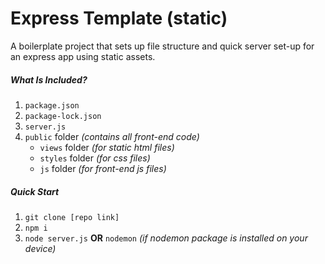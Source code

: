 # Express Template (static)

A boilerplate project that sets up file structure and quick server
set-up for an express app using static assets.

##### What Is Included?

1. `package.json`
2. `package-lock.json`
3. `server.js`
4. `public` folder _(contains all front-end code)_
   * `views` folder _(for static html files)_
   * `styles` folder _(for css files)_
   * `js` folder _(for front-end js files)_

##### Quick Start

1. `git clone [repo link]`
2. `npm i`
3. `node server.js` __OR__ `nodemon` _(if nodemon package is installed on your device)_
